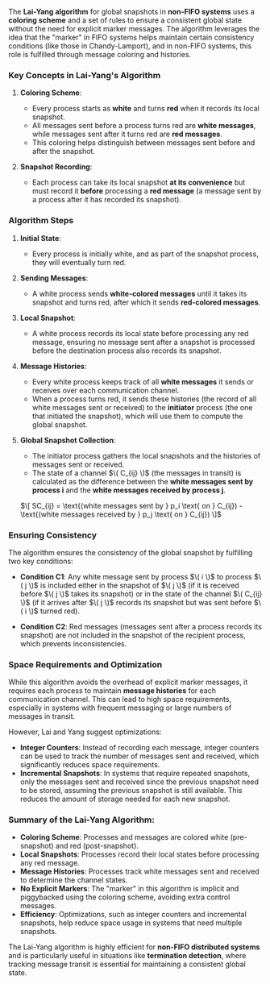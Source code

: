 The **Lai-Yang algorithm** for global snapshots in **non-FIFO systems** uses a **coloring scheme** and a set of rules to ensure a consistent global state without the need for explicit marker messages. The algorithm leverages the idea that the "marker" in FIFO systems helps maintain certain consistency conditions (like those in Chandy-Lamport), and in non-FIFO systems, this role is fulfilled through message coloring and histories.

### Key Concepts in Lai-Yang's Algorithm

1. **Coloring Scheme**: 
   - Every process starts as **white** and turns **red** when it records its local snapshot.
   - All messages sent before a process turns red are **white messages**, while messages sent after it turns red are **red messages**.
   - This coloring helps distinguish between messages sent before and after the snapshot.

2. **Snapshot Recording**:
   - Each process can take its local snapshot **at its convenience** but must record it **before** processing a **red message** (a message sent by a process after it has recorded its snapshot).

### Algorithm Steps

1. **Initial State**:
   - Every process is initially white, and as part of the snapshot process, they will eventually turn red.
   
2. **Sending Messages**:
   - A white process sends **white-colored messages** until it takes its snapshot and turns red, after which it sends **red-colored messages**.

3. **Local Snapshot**:
   - A white process records its local state before processing any red message, ensuring no message sent after a snapshot is processed before the destination process also records its snapshot.

4. **Message Histories**:
   - Every white process keeps track of all **white messages** it sends or receives over each communication channel.
   - When a process turns red, it sends these histories (the record of all white messages sent or received) to the **initiator** process (the one that initiated the snapshot), which will use them to compute the global snapshot.

5. **Global Snapshot Collection**:
   - The initiator process gathers the local snapshots and the histories of messages sent or received.
   - The state of a channel $\( C_{ij} \)$ (the messages in transit) is calculated as the difference between the **white messages sent by process i** and the **white messages received by process j**.
   
   $\[
   SC_{ij} = \text{(white messages sent by } p_i \text{ on } C_{ij}) - \text{(white messages received by } p_j \text{ on } C_{ij})
   \]$

### Ensuring Consistency

The algorithm ensures the consistency of the global snapshot by fulfilling two key conditions:

- **Condition C1**: Any white message sent by process $\( i \)$ to process $\( j \)$ is included either in the snapshot of $\( j \)$ (if it is received before $\( j \)$ takes its snapshot) or in the state of the channel $\( C_{ij} \)$ (if it arrives after $\( j \)$ records its snapshot but was sent before $\( i \)$ turned red).
  
- **Condition C2**: Red messages (messages sent after a process records its snapshot) are not included in the snapshot of the recipient process, which prevents inconsistencies.

### Space Requirements and Optimization

While this algorithm avoids the overhead of explicit marker messages, it requires each process to maintain **message histories** for each communication channel. This can lead to high space requirements, especially in systems with frequent messaging or large numbers of messages in transit.

However, Lai and Yang suggest optimizations:
- **Integer Counters**: Instead of recording each message, integer counters can be used to track the number of messages sent and received, which significantly reduces space requirements.
- **Incremental Snapshots**: In systems that require repeated snapshots, only the messages sent and received since the previous snapshot need to be stored, assuming the previous snapshot is still available. This reduces the amount of storage needed for each new snapshot.

### Summary of the Lai-Yang Algorithm:

- **Coloring Scheme**: Processes and messages are colored white (pre-snapshot) and red (post-snapshot).
- **Local Snapshots**: Processes record their local states before processing any red message.
- **Message Histories**: Processes track white messages sent and received to determine the channel states.
- **No Explicit Markers**: The "marker" in this algorithm is implicit and piggybacked using the coloring scheme, avoiding extra control messages.
- **Efficiency**: Optimizations, such as integer counters and incremental snapshots, help reduce space usage in systems that need multiple snapshots.

The Lai-Yang algorithm is highly efficient for **non-FIFO distributed systems** and is particularly useful in situations like **termination detection**, where tracking message transit is essential for maintaining a consistent global state.
